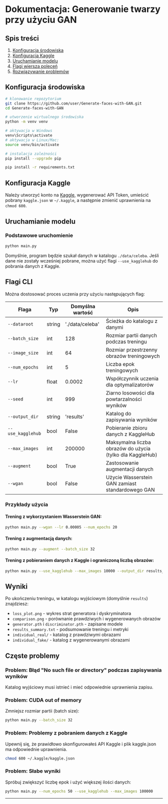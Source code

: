# Dokumentacja: Generowanie twarzy przy użyciu GAN

## Spis treści
1. [Konfiguracja środowiska](#konfiguracja-środowiska)
2. [Konfiguracja Kaggle](#konfiguracja-kaggle)
3. [Uruchamianie modelu](#uruchamianie-modelu)
4. [Flagi wiersza poleceń](#flagi-wiersza-poleceń)
5. [Rozwiązywanie problemów](#rozwiązywanie-problemów)

## Konfiguracja środowiska

```bash
# klonowanie repozytorium
git clone https://github.com/user/Generate-faces-with-GAN.git
cd Generate-faces-with-GAN

# utworzenie wirtualnego środowiska
python -m venv venv

# aktywacja w Windows
venv\Scripts\activate
# aktywacja w Linux/Mac:
source venv/bin/activate

# instalacja zależności
pip install --upgrade pip

pip install -r requirements.txt
```

## Konfiguracja Kaggle

Należy utworzyć konto na [Kaggle](https://www.kaggle.com/), wygenerować API Token, umieścić pobrany `kaggle.json` w `~/.kaggle`, a następnie zmienić uprawnienia na `chmod 600`.


## Uruchamianie modelu

### Podstawowe uruchomienie

```bash
python main.py
```

Domyślnie, program będzie szukał danych w katalogu `./data/celeba`. Jeśli dane nie zostały wcześniej pobrane, można użyć flagi `--use_kagglehub` do pobrania danych z Kaggle.

## Flagi CLI

Można dostosować proces uczenia przy użyciu następujących flag:

| Flaga | Typ | Domyślna wartość | Opis |
|-------|-----|------------------|------|
| `--dataroot` | string | './data/celeba' | Ścieżka do katalogu z danymi |
| `--batch_size` | int | 128 | Rozmiar partii danych podczas treningu |
| `--image_size` | int | 64 | Rozmiar przestrzenny obrazów treningowych |
| `--num_epochs` | int | 5 | Liczba epok treningowych |
| `--lr` | float | 0.0002 | Współczynnik uczenia dla optymalizatorów |
| `--seed` | int | 999 | Ziarno losowości dla powtarzalności wyników |
| `--output_dir` | string | 'results' | Katalog do zapisywania wyników |
| `--use_kagglehub` | bool | False | Pobieranie zbioru danych z KaggleHub |
| `--max_images` | int | 200000 | Maksymalna liczba obrazów do użycia (tylko dla KaggleHub) |
| `--augment` | bool | True | Zastosowanie augmentacji danych |
| `--wgan` | bool | False | Użycie Wasserstein GAN zamiast standardowego GAN |

### Przykłady użycia

#### Trening z wykorzystaniem Wasserstein GAN:

```bash
python main.py --wgan --lr 0.00005 --num_epochs 20
```

#### Trening z augmentacją danych:

```bash
python main.py --augment --batch_size 32
```

#### Trening z pobieraniem danych z Kaggle i ograniczoną liczbą obrazów:

```bash
python main.py --use_kagglehub --max_images 10000 --output_dir results_10k
```

## Wyniki

Po ukończeniu treningu, w katalogu wyjściowym (domyślnie `results`) znajdziesz:

- `loss_plot.png` - wykres strat generatora i dyskryminatora
- `comparison.png` - porównanie prawdziwych i wygenerowanych obrazów
- `generator.pth` i `discriminator.pth` - zapisane modele
- `results_summary.txt` - podsumowanie treningu i metryki
- `individual_real/` - katalog z prawdziwymi obrazami
- `individual_fake/` - katalog z wygenerowanymi obrazami

## Częste problemy

### Problem: Błąd "No such file or directory" podczas zapisywania wyników

Katalog wyjściowy musi istnieć i mieć odpowiednie uprawnienia zapisu.

### Problem: CUDA out of memory

Zmniejsz rozmiar partii (batch size):

```bash
python main.py --batch_size 32
```

### Problem: Problemy z pobraniem danych z Kaggle

Upewnij się, że prawidłowo skonfigurowałeś API Kaggle i plik kaggle.json ma odpowiednie uprawnienia.

```bash
chmod 600 ~/.kaggle/kaggle.json
```

### Problem: Słabe wyniki

Spróbuj zwiększyć liczbę epok i użyć większej ilości danych:

```bash
python main.py --num_epochs 50 --use_kagglehub --max_images 100000
```
---